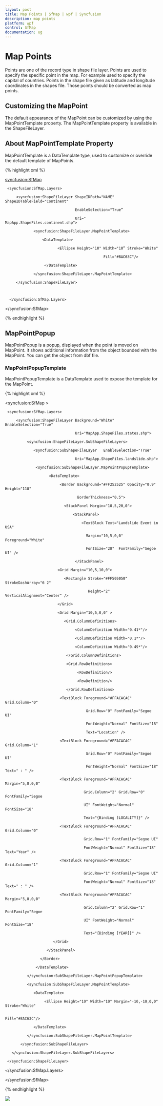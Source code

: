 ```yaml
---
layout: post
title: Map Points | SfMap | wpf | Syncfusion
description: map points
platform: wpf
control: SfMap
documentation: ug
---
```


# Map Points

Points are one of the record type in shape file layer. Points are used to specify the specific point in the map. For example used to specify the capital of countries. Points in the shape file given as latitude and longitude coordinates in the shapes file. Those points should be converted as map points.

## Customizing the MapPoint

The default appearance of the MapPoint can be customized by using the MapPointTemplate property. The MapPointTemplate property is available in the ShapeFileLayer.

## About MapPointTemplate Property

MapPointTemplate is a DataTemplate type, used to customize or override the default template of MapPoints.

{% highlight xml %}



<syncfusion:SfMap>

     <syncfusion:SfMap.Layers>

         <syncfusion:ShapeFileLayer ShapeIDPath="NAME"  ShapeIDTableField="Continent"                                                         

                                    EnableSelection="True”                                                                                                                   

                                    Uri=" MapApp.ShapeFiles.continent.shp">

                 <syncfusion:ShapeFileLayer.MapPointTemplate>

                     <DataTemplate>

                            <Ellipse Height="10" Width="10” Stroke="White"      

                                                 Fill="#8AC63C"/>

                      </DataTemplate>

                 </syncfusion:ShapeFileLayer.MapPointTemplate>

         </syncfusion:ShapeFileLayer>



      </syncfusion:SfMap.Layers>

</syncfusion:SfMap>                     

{% endhighlight %}

## MapPointPopup

MapPointPopup is a popup, displayed when the point is moved on MapPoint. It shows additional information from the object bounded with the MapPoint. You can get the object from dbf file.

### MapPointPopupTemplate

MapPointPopupTemplate is a DataTemplate used to expose the template for the MapPoint. 

{% highlight xml %}



<syncfusion:SfMap >

     <syncfusion:SfMap.Layers>

         <syncfusion:ShapeFileLayer Background="White" EnableSelection="True" 

                                    Uri="MapApp.ShapeFiles.states.shp">

              <syncfusion:ShapeFileLayer.SubShapeFileLayers>

                 <syncfusion:SubShapeFileLayer   EnableSelection="True" 

                                    Uri="MapApp.ShapeFiles.landslide.shp">

                  <syncfusion:SubShapeFileLayer.MapPointPopupTemplate>

                        <DataTemplate>

                             <Border Background="#FF252525" Opacity="0.9"  Height="110"

                                     BorderThickness="0.5">

                               <StackPanel Margin="10,5,20,0">

                                   <StackPanel>

                                       <TextBlock Text="Landslide Event in USA"  

                                         Margin="10,5,0,0" Foreground="White" 

                                         FontSize="20"  FontFamily="Segoe UI" />

                                    </StackPanel>

                            <Grid Margin="10,5,10,0">

                               <Rectangle Stroke="#FF505050" StrokeDashArray="6 2" 

                                          Height="2"  VerticalAlignment="Center" />

                            </Grid>

                            <Grid Margin="10,5,0,0" >

                               <Grid.ColumnDefinitions>

                                    <ColumnDefinition Width="0.41*"/>

                                    <ColumnDefinition Width="0.1*"/>

                                    <ColumnDefinition Width="0.49*"/>

                                </Grid.ColumnDefinitions>

                                <Grid.RowDefinitions>

                                     <RowDefinition/>

                                     <RowDefinition/>

                                </Grid.RowDefinitions>

                             <TextBlock Foreground="#FFACACAC" Grid.Column="0" 

                                         Grid.Row="0" FontFamily="Segoe UI" 

                                         FontWeight="Normal" FontSize="18" 

                                         Text="Location" />

                             <TextBlock Foreground="#FFACACAC" Grid.Column="1" 

                                         Grid.Row="0" FontFamily="Segoe UI" 

                                         FontWeight="Normal" FontSize="18" Text=" : " />

                             <TextBlock Foreground="#FFACACAC" Margin="5,0,0,0" 

                                        Grid.Column="2" Grid.Row="0" FontFamily="Segoe 

                                        UI" FontWeight="Normal" FontSize="18" 

                                        Text="{Binding [LOCALITY]}" />

                             <TextBlock Foreground="#FFACACAC" Grid.Column="0" 

                                        Grid.Row="1" FontFamily="Segoe UI" 

                                        FontWeight="Normal" FontSize="18" Text="Year" />

                             <TextBlock Foreground="#FFACACAC" Grid.Column="1" 

                                        Grid.Row="1" FontFamily="Segoe UI" 

                                        FontWeight="Normal" FontSize="18" Text=" : " />

                             <TextBlock Foreground="#FFACACAC" Margin="5,0,0,0" 

                                        Grid.Column="2" Grid.Row="1" FontFamily="Segoe 

                                        UI" FontWeight="Normal" FontSize="18" 

                                        Text="{Binding [YEAR]}" />

                          </Grid>

                       </StackPanel>

                    </Border>

                  </DataTemplate>

              </syncfusion:SubShapeFileLayer.MapPointPopupTemplate>

              <syncfusion:SubShapeFileLayer.MapPointTemplate>

                 <DataTemplate>

                      <Ellipse Height="10" Width="10" Margin="-10,-10,0,0" Stroke="White" 

                                                                         Fill="#8AC63C"/>

                 </DataTemplate>

              </syncfusion:SubShapeFileLayer.MapPointTemplate>

           </syncfusion:SubShapeFileLayer>

       </syncfusion:ShapeFileLayer.SubShapeFileLayers>

     </syncfusion:ShapeFileLayer>

   </syncfusion:SfMap.Layers>

</syncfusion:SfMap>

{% endhighlight %}

![](Map-Points_images/Map-Points_img1.png)


